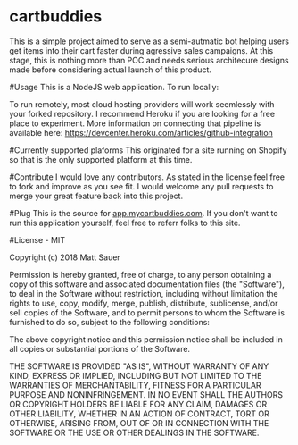 # cartbuddies
This is a simple project aimed to serve as a semi-autmatic bot helping users get items into their cart faster during agressive sales campaigns.  At this stage, this is nothing more than  POC and needs serious architecure designs made before considering actual launch of this product.

#Usage
This is a NodeJS web application.  To run locally:

To run remotely, most cloud hosting providers will work seemlessly with your forked repository.  I recommend Heroku if you are looking for a free place to experiment.  More information on connecting that pipeline is available here: https://devcenter.heroku.com/articles/github-integration

#Currently supported plaforms
This originated for a site running on Shopify so that is the only supported platform at this time.

#Contribute
I would love any contributors.  As stated in the license feel free to fork and improve as you see fit.  I would welcome any pull requests to merge your great feature back into this project.

#Plug
This is the source for [app.mycartbuddies.com](http://app.mycartbuddies.com).  If you don't want to run this application yourself, feel free to referr folks to this site.


#License - MIT

Copyright (c) 2018 Matt Sauer

Permission is hereby granted, free of charge, to any person obtaining a copy
of this software and associated documentation files (the "Software"), to deal
in the Software without restriction, including without limitation the rights
to use, copy, modify, merge, publish, distribute, sublicense, and/or sell
copies of the Software, and to permit persons to whom the Software is
furnished to do so, subject to the following conditions:

The above copyright notice and this permission notice shall be included in all
copies or substantial portions of the Software.

THE SOFTWARE IS PROVIDED "AS IS", WITHOUT WARRANTY OF ANY KIND, EXPRESS OR
IMPLIED, INCLUDING BUT NOT LIMITED TO THE WARRANTIES OF MERCHANTABILITY,
FITNESS FOR A PARTICULAR PURPOSE AND NONINFRINGEMENT. IN NO EVENT SHALL THE
AUTHORS OR COPYRIGHT HOLDERS BE LIABLE FOR ANY CLAIM, DAMAGES OR OTHER
LIABILITY, WHETHER IN AN ACTION OF CONTRACT, TORT OR OTHERWISE, ARISING FROM,
OUT OF OR IN CONNECTION WITH THE SOFTWARE OR THE USE OR OTHER DEALINGS IN THE
SOFTWARE.
